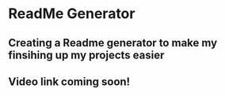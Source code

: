 # ReadMe Generator

## Creating a Readme generator to make my finsihing up my projects easier

## Video link coming soon!